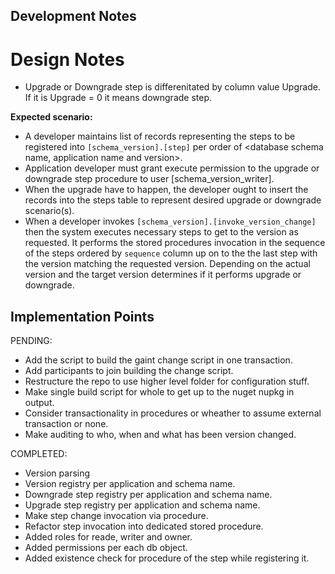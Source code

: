 ﻿## Development Notes

# Design Notes
- Upgrade or Downgrade step is differenitated by column value Upgrade.
  If it is Upgrade = 0 it means downgrade step.

**Expected scenario:**
- A developer maintains list of records representing the steps to be registered into `[schema_version].[step]`
  per order of <database schema name, application name and version>.
- Application developer must grant execute permission to the upgrade or downgrade step procedure to user [schema_version_writer].
- When the upgrade have to happen, the developer ought
  to insert the records into the steps table to represent desired upgrade
  or downgrade scenario(s).
- When a developer invokes `[schema_version].[invoke_version_change]` then the system
  executes necessary steps to get to the version as requested. It performs
  the stored procedures invocation in the sequence of the steps ordered by `sequence`
  column up on to the the last step with the version matching the requested version.
  Depending on the actual version and the target version determines if it performs upgrade or downgrade.


## Implementation Points
PENDING:
- Add the script to build the gaint change script in one transaction.
- Add participants to join building the change script.
- Restructure the repo to use higher level folder for configuration stuff.
- Make single build script for whole to get up to the nuget nupkg in output.
- Consider transactionality in procedures or wheather to assume external transaction or none.
- Make auditing to who, when and what has been version changed.

COMPLETED:
- Version parsing
- Version registry per application and schema name.
- Downgrade step registry per application and schema name.
- Upgrade step registry per application and schema name.
- Make step change invocation via procedure.
- Refactor step invocation into dedicated stored procedure.
- Added roles for reade, writer and owner.
- Added permissions per each db object.
- Added existence check for procedure of the step while registering it.
